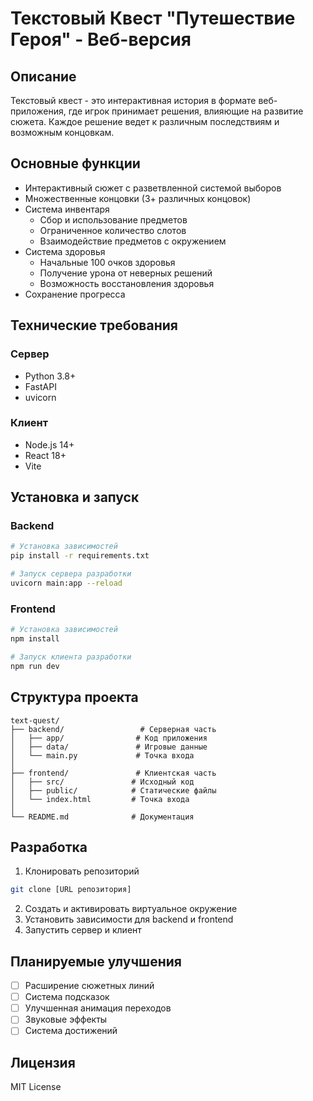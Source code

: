 # Текстовый Квест "Путешествие Героя" - Веб-версия

## Описание
Текстовый квест - это интерактивная история в формате веб-приложения, где игрок принимает решения, влияющие на развитие сюжета. Каждое решение ведет к различным последствиям и возможным концовкам.

## Основные функции
- Интерактивный сюжет с разветвленной системой выборов
- Множественные концовки (3+ различных концовок)
- Система инвентаря
  - Сбор и использование предметов
  - Ограниченное количество слотов
  - Взаимодействие предметов с окружением
- Система здоровья
  - Начальные 100 очков здоровья
  - Получение урона от неверных решений
  - Возможность восстановления здоровья
- Сохранение прогресса

## Технические требования
### Сервер
- Python 3.8+
- FastAPI
- uvicorn

### Клиент
- Node.js 14+
- React 18+
- Vite

## Установка и запуск
### Backend
```bash
# Установка зависимостей
pip install -r requirements.txt

# Запуск сервера разработки
uvicorn main:app --reload
```

### Frontend
```bash
# Установка зависимостей
npm install

# Запуск клиента разработки
npm run dev
```

## Структура проекта
```
text-quest/
├── backend/                 # Серверная часть
│   ├── app/                # Код приложения
│   ├── data/               # Игровые данные
│   └── main.py             # Точка входа
│
├── frontend/               # Клиентская часть
│   ├── src/               # Исходный код
│   ├── public/            # Статические файлы
│   └── index.html         # Точка входа
│
└── README.md              # Документация
```

## Разработка
1. Клонировать репозиторий
```bash
git clone [URL репозитория]
```
2. Создать и активировать виртуальное окружение
3. Установить зависимости для backend и frontend
4. Запустить сервер и клиент

## Планируемые улучшения
- [ ] Расширение сюжетных линий
- [ ] Система подсказок
- [ ] Улучшенная анимация переходов
- [ ] Звуковые эффекты
- [ ] Система достижений

## Лицензия
MIT License